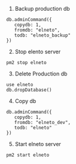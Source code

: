 1. Backup production db

  ```
  db.adminCommand({
     copydb: 1,
     fromdb: "elneto",
     todb: "elneto_backup"
  })
  ```

2. Stop elento server

  ```
  pm2 stop elneto
  ```

3. Delete Production db

  ```
  use elneto
  db.dropDatabase()
  ```

4. Copy db

  ```
  db.adminCommand({
     copydb: 1,
     fromdb: "elneto_dev",
     todb: "elneto"
  })
  ```
  
5. Start elneto server

  ```
  pm2 start elneto
  ```
